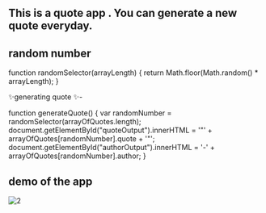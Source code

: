 ## This is a quote app . You can generate a new quote everyday.

## random number

function randomSelector(arrayLength) { return Math.floor(Math.random() * arrayLength); }


 ✨generating quote ✨-

function generateQuote()
{ 
var randomNumber = randomSelector(arrayOfQuotes.length);
document.getElementById("quoteOutput").innerHTML = '"' + arrayOfQuotes[randomNumber].quote + '"'; 
document.getElementById("authorOutput").innerHTML = '-' + arrayOfQuotes[randomNumber].author; 
}


## demo of the app

![2](https://user-images.githubusercontent.com/68159874/128416821-4029be04-0ee2-4365-8bf8-b57e6c8d6791.png)

